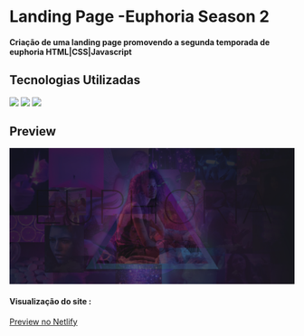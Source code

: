 <h1>Landing Page -Euphoria Season 2 </h1>
<h4>Criação de uma landing page promovendo a segunda temporada de euphoria HTML|CSS|Javascript</h4>
<h2>Tecnologias Utilizadas</h2>
<div style="display: inline_block">
  <img  src="https://img.shields.io/badge/HTML5-E34F26?style=for-the-badge&logo=html5&logoColor=white">
  <img src="https://img.shields.io/badge/CSS3-1572B6?style=for-the-badge&logo=css3&logoColor=white">
  <img src="https://img.shields.io/badge/JavaScript-F7DF1E?style=for-the-badge&logo=javascript&logoColor=black">
 </div>
<h2>Preview</h2>
<img margin-bottom="20px" src="assets/img/readme.PNG">
<h4  style="display: inline_block">Visualização do site :</h4><a style="display: inline_block" target="blank" href="https://jordanshoessite.netlify.app">Preview no Netlify</a>
